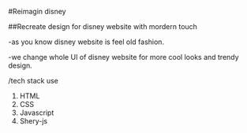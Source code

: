 #Reimagin disney

##Recreate design for disney website with mordern touch  

-as you know disney website is feel old fashion.

-we change whole UI of disney website for more cool looks and trendy design.

/tech stack use
1. HTML
2. CSS
3. Javascript
4. Shery-js
